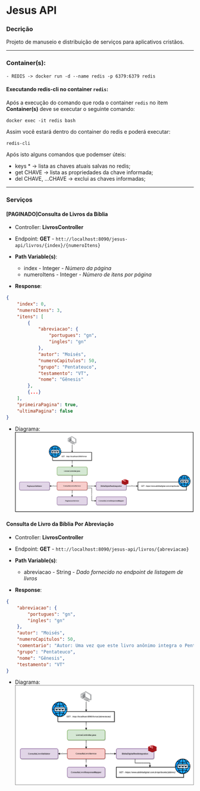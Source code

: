 # Jesus API

### Decrição
Projeto de manuseio e distribuição de serviços para aplicativos cristãos.

---

### Container(s):
```text
- REDIS -> docker run -d --name redis -p 6379:6379 redis
```

#### Executando redis-cli no container `redis`:
Após a execução do comando que roda o container `redis` no item **Container(s)** deve se executar o seguinte comando:
```text
docker exec -it redis bash
```

Assim você estará dentro do container do redis e poderá executar:
````text
redis-cli
````

Após isto alguns comandos que podemser úteis:
- keys * -> lista as chaves atuais salvas no redis;
- get CHAVE -> lista as propriedades da chave informada;
- del CHAVE, ...CHAVE -> exclui as chaves informadas;

---

### Serviços

#### [PAGINADO]Consulta de Livros da Bíblia
- Controller: **LivrosController**
- Endpoint: **GET** - `htt://localhost:8090/jesus-api/livros/{index}/{numeroItens}`

- **Path Variable(s)**:
    - index - Integer - _Número da página_
    - numeroItens - Integer - _Número de itens por página_

- **Response**:
```json
{
    "index": 0,
    "numeroItens": 3,
    "itens": [
        {
            "abreviacao": {
                "portugues": "gn",
                "ingles": "gn"
            },
            "autor": "Moisés",
            "numeroCapitulos": 50,
            "grupo": "Pentateuco",
            "testamento": "VT",
            "nome": "Gênesis"
        },
        {...}
    ],
    "primeiraPagina": true,
    "ultimaPagina": false
}
```

- Diagrama:
![GET-livros](Diagramas/GET-livros.png)


#### Consulta de Livro da Bíblia Por Abreviação
- Controller: **LivrosController**
- Endpoint: **GET** - `htt://localhost:8090/jesus-api/livros/{abreviacao}`

- **Path Variable(s)**: 
   - abreviacao - String - _Dado fornecido no endpoint de listagem de livros_ 

- **Response**:
```json
{
    "abreviacao": {
        "portugues": "gn",
        "ingles": "gn"
    },
    "autor": "Moisés",
    "numeroCapitulos": 50,
    "comentario": "Autor: Uma vez que este livro anônimo integra o Pentateuco unificado,...",
    "grupo": "Pentateuco",
    "nome": "Gênesis",
    "testamento": "VT"
}
```

- Diagrama:
  ![GET-livros-abreviacao](Diagramas/GET-livros-abreviacao.png)
